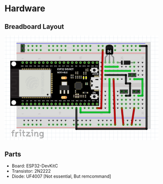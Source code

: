 # Hardware

## Breadboard Layout
![](https://github.com/epic-tetus/Remote_PC_Switcher/blob/main/harware/Breadboard_View.PNG)

## Parts
* Board: ESP32-DevKitC
* Transistor: 2N2222
* Diode: UF4007 [Not essential, But remcommand]
